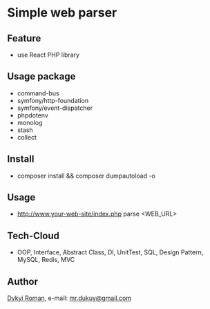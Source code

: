 # Simple web parser

## Feature

+ use React PHP library

## Usage package
+ command-bus
+ symfony/http-foundation
+ symfony/event-dispatcher
+ phpdotenv
+ monolog
+ stash
+ collect

## Install
+ composer install && composer dumpautoload -o

## Usage
+ http://www.your-web-site/index.php parse <WEB_URL>

## Tech-Cloud 
+ OOP, Interface, Abstract Class, DI, UnitTest, SQL, Design Pattern, MySQL, Redis, MVC 

## Author
[Dykyi Roman](https://www.linkedin.com/in/roman-dykyi-43428543/), e-mail: [mr.dukuy@gmail.com](mailto:mr.dukuy@gmail.com)

